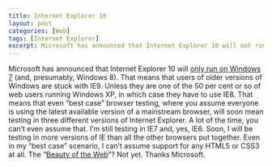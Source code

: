 ```yaml
---
title: Internet Explorer 10
layout: post
categories: [Web]
tags: [Internet Explorer]
excerpt: Microsoft has announced that Internet Explorer 10 will not run on versions of Windows older than Windows 7. Unfortunately, this is just another browser testing headache for us web developers.
---
```


Microsoft has announced that Internet Explorer 10 will [only run on Windows 7](http://blogs.msdn.com/b/ie/archive/2011/04/12/native-html5-first-ie10-platform-preview-available-for-download.aspx) (and, presumably, Windows 8). That means that users of older versions of Windows are stuck with IE9. Unless they are one of the 50 per cent or so of web users running Windows XP, in which case they have to use IE8. That means that even “best case” browser testing, where you assume everyone is using the latest available version of a mainstream browser, will soon mean testing in three different versions of Internet Explorer. A lot of the time, you can’t even assume that. I’m still testing in IE7 and, yes, IE6. Soon, I will be testing in more versions of IE than all the other browsers put together. Even in my “best case” scenario, I can’t assume support for any HTML5 or CSS3 at all. The “[Beauty of the Web](http://www.beautyoftheweb.com/)”? Not yet. Thanks Microsoft.
